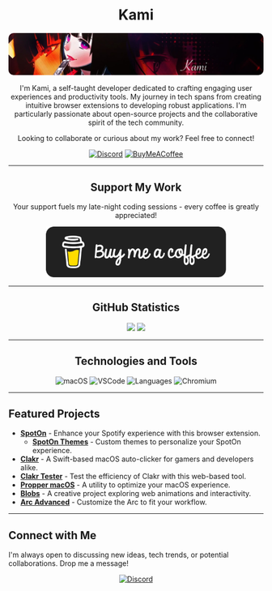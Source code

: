 <div align="center">

# Kami

<img src="/assets/banner.png" alt="Banner" style="border-radius: 10px; max-width: 100%; height: auto;">

I'm Kami, a self-taught developer dedicated to crafting engaging user experiences and productivity tools. My journey in tech spans from creating intuitive browser extensions to developing robust applications. I'm particularly passionate about open-source projects and the collaborative spirit of the tech community.

Looking to collaborate or curious about my work? Feel free to connect!

[![Discord](https://img.shields.io/badge/Discord-7289DA?style=for-the-badge&logo=discord&logoColor=white)](https://discord.com/users/325178652033679362)
[![BuyMeACoffee](https://img.shields.io/badge/BuyMeACoffee-FFDD00?style=for-the-badge&logo=buy-me-a-coffee&logoColor=black)](https://www.buymeacoffee.com/KamiAMVS)

---

## Support My Work

Your support fuels my late-night coding sessions - every coffee is greatly appreciated!

<a href="https://www.buymeacoffee.com/KamiAMVS">
  <img src="/assets/black-button.png" alt="Buy Me A Coffee" style="height: 100px;">
</a>

---

## GitHub Statistics

<img src="https://github-readme-stats.vercel.app/api?username=senpaihunters&show_icons=true&theme=dark&count_private=true&include_all_commits=true" height="180em">
<img src="https://github-readme-stats.vercel.app/api/top-langs/?username=senpaihunters&theme=dark&layout=compact&exclude_repo=SpotOnThemes&count_private=true" height="180em">

---

## Technologies and Tools

![macOS](https://img.shields.io/badge/OS-macOS-informational?style=flat-square&logo=apple&logoColor=white&color=2bbc8a)
![VSCode](https://img.shields.io/badge/Editor-VSCode-informational?style=flat-square&logo=visual-studio-code&logoColor=white&color=2bbc8a)
![Languages](https://img.shields.io/badge/Languages-Swift_JS_Shell-informational?style=flat-square&logo=swift&logoColor=white&color=2bbc8a)
![Chromium](https://img.shields.io/badge/Browser-Chromium-informational?style=flat-square&logo=google-chrome&logoColor=white&color=2bbc8a)

---

</div>

## Featured Projects

- **[SpotOn](https://github.com/SenpaiHunters/SpotOn)** - Enhance your Spotify experience with this browser extension.
  - **[SpotOn Themes](https://github.com/SenpaiHunters/SpotOnThemes)** - Custom themes to personalize your SpotOn experience.
- **[Clakr](https://github.com/senpauhunters/clakr)** - A Swift-based macOS auto-clicker for gamers and developers alike.
- **[Clakr Tester](https://clakr-delta.vercel.app/)** - Test the efficiency of Clakr with this web-based tool.
- **[Propper macOS](https://propper-macos.vercel.app/)** - A utility to optimize your macOS experience.
- **[Blobs](https://blobsite.vercel.app/)** - A creative project exploring web animations and interactivity.
- **[Arc Advanced](https://github.com/SenpaiHunters/ArcAdvanced)** - Customize the Arc to fit your workflow.

---

## Connect with Me

I'm always open to discussing new ideas, tech trends, or potential collaborations. Drop me a message!

<div align="center">

[![Discord](https://img.shields.io/badge/Discord-Chat-7289DA?style=flat-square&logo=discord&logoColor=white)](https://discord.com/users/325178652033679362)

</div>